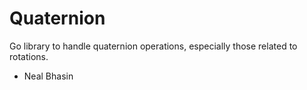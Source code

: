 Quaternion
==========

Go library to handle quaternion operations, especially those related to rotations.

- Neal Bhasin
